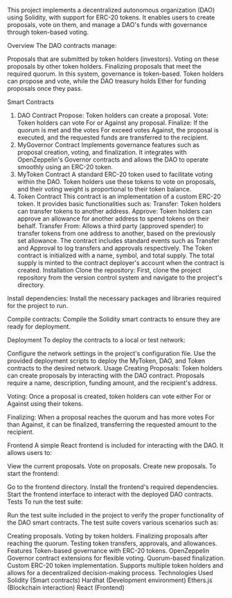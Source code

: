 This project implements a decentralized autonomous organization (DAO) using Solidity, with support for ERC-20 tokens. It enables users to create proposals, vote on them, and manage a DAO's funds with governance through token-based voting.

Overview
The DAO contracts manage:

Proposals that are submitted by token holders (investors).
Voting on these proposals by other token holders.
Finalizing proposals that meet the required quorum.
In this system, governance is token-based. Token holders can propose and vote, while the DAO treasury holds Ether for funding proposals once they pass.

Smart Contracts
1. DAO Contract
Propose: Token holders can create a proposal.
Vote: Token holders can vote For or Against any proposal.
Finalize: If the quorum is met and the votes For exceed votes Against, the proposal is executed, and the requested funds are transferred to the recipient.
2. MyGovernor Contract
Implements governance features such as proposal creation, voting, and finalization. It integrates with OpenZeppelin's Governor contracts and allows the DAO to operate smoothly using an ERC-20 token.
3. MyToken Contract
A standard ERC-20 token used to facilitate voting within the DAO. Token holders use these tokens to vote on proposals, and their voting weight is proportional to their token balance.
4. Token Contract
This contract is an implementation of a custom ERC-20 token. It provides basic functionalities such as:
Transfer: Token holders can transfer tokens to another address.
Approve: Token holders can approve an allowance for another address to spend tokens on their behalf.
Transfer From: Allows a third party (approved spender) to transfer tokens from one address to another, based on the previously set allowance.
The contract includes standard events such as Transfer and Approval to log transfers and approvals respectively.
The Token contract is initialized with a name, symbol, and total supply. The total supply is minted to the contract deployer's account when the contract is created.
Installation
Clone the repository: First, clone the project repository from the version control system and navigate to the project's directory.

Install dependencies: Install the necessary packages and libraries required for the project to run.

Compile contracts: Compile the Solidity smart contracts to ensure they are ready for deployment.

Deployment
To deploy the contracts to a local or test network:

Configure the network settings in the project's configuration file.
Use the provided deployment scripts to deploy the MyToken, DAO, and Token contracts to the desired network.
Usage
Creating Proposals: Token holders can create proposals by interacting with the DAO contract. Proposals require a name, description, funding amount, and the recipient's address.

Voting: Once a proposal is created, token holders can vote either For or Against using their tokens.

Finalizing: When a proposal reaches the quorum and has more votes For than Against, it can be finalized, transferring the requested amount to the recipient.

Frontend
A simple React frontend is included for interacting with the DAO. It allows users to:

View the current proposals.
Vote on proposals.
Create new proposals.
To start the frontend:

Go to the frontend directory.
Install the frontend's required dependencies.
Start the frontend interface to interact with the deployed DAO contracts.
Tests
To run the test suite:

Run the test suite included in the project to verify the proper functionality of the DAO smart contracts.
The test suite covers various scenarios such as:

Creating proposals.
Voting by token holders.
Finalizing proposals after reaching the quorum.
Testing token transfers, approvals, and allowances.
Features
Token-based governance with ERC-20 tokens.
OpenZeppelin Governor contract extensions for flexible voting.
Quorum-based finalization.
Custom ERC-20 token implementation.
Supports multiple token holders and allows for a decentralized decision-making process.
Technologies Used
Solidity (Smart contracts)
Hardhat (Development environment)
Ethers.js (Blockchain interaction)
React (Frontend)